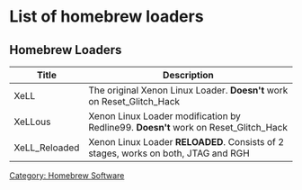 # List of homebrew loaders

## Homebrew Loaders

| Title          | Description                                                                         |
| -------------- | ----------------------------------------------------------------------------------- |
| XeLL           | The original Xenon Linux Loader. **Doesn't** work on Reset_Glitch_Hack              |
| XeLLous        | Xenon Linux Loader modification by Redline99. **Doesn't** work on Reset_Glitch_Hack |
| XeLL_Reloaded  | Xenon Linux Loader **RELOADED**. Consists of 2 stages, works on both, JTAG and RGH  |


[Category: Homebrew Software](./index.md)
